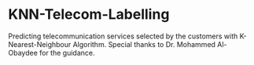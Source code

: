# KNN-Telecom-Labelling
Predicting telecommunication services selected by the customers with K-Nearest-Neighbour Algorithm. Special thanks to Dr. Mohammed Al-Obaydee for the guidance.
